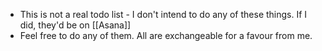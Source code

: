 - This is not a real todo list - I don't intend to do any of these things. If I did, they'd be on [[Asana]]
- Feel free to do any of them. All are exchangeable for a favour from me.